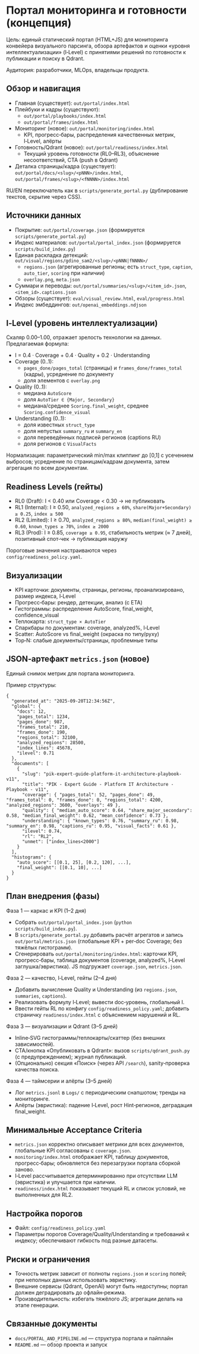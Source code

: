 # Портал мониторинга и готовности (концепция)

Цель: единый статический портал (HTML+JS) для мониторинга конвейера визуального парсинга, обзора артефактов и оценки «уровня интеллектуализации» (I‑Level) с принятиями решений по готовности к публикации и поиску в Qdrant.

Аудитория: разработчики, MLOps, владельцы продукта.

## Обзор и навигация

- Главная (существует): `out/portal/index.html`
- Плейбуки и кадры (существуют):
  - `out/portal/playbooks/index.html`
  - `out/portal/frames/index.html`
- Мониторинг (новое): `out/portal/monitoring/index.html`
  - KPI, прогресс‑бары, распределения качественных метрик, I‑Level, алёрты
- Готовность/Qdrant (новое): `out/portal/readiness/index.html`
  - Текущий уровень готовности (RL0–RL3), объяснение несоответствий, CTA (push в Qdrant)
- Деталка страницы/кадра (существует): `out/portal/docs/<slug>/<pNNN>/index.html`, `out/portal/frames/<slug>/<fNNNN>/index.html`

RU/EN переключатель как в `scripts/generate_portal.py` (дублирование текстов, скрытие через CSS).

## Источники данных

- Покрытие: `out/portal/coverage.json` (формируется `scripts/generate_portal.py`)
- Индекс материалов: `out/portal/portal_index.json` (формируется `scripts/build_index.py`)
- Единая раскладка детекций: `out/visual/regions/gdino_sam2/<slug>/<pNNN|fNNNN>/`
  - `regions.json` (агрегированные регионы; есть `struct_type`, `caption`, `auto_tier`, `scoring` при наличии)
  - `overlay.png`, `meta.json`
- Суммари и переводы: `out/portal/summaries/<slug>/<item_id>.json`, `<item_id>.captions.json`
- Обзоры (существует): `eval/visual_review.html`, `eval/progress.html`
- Индекс эмбеддингов: `out/openai_embeddings.ndjson`

## I‑Level (уровень интеллектуализации)

Скаляр 0.00–1.00, отражает зрелость технологии на данных. Предлагаемая формула:

- I = 0.4 · Coverage + 0.4 · Quality + 0.2 · Understanding
- Coverage (0..1):
  - `pages_done/pages_total` (страницы) и `frames_done/frames_total` (кадры), усреднение по документу
  - доля элементов с `overlay.png`
- Quality (0..1):
  - медиана `AutoScore`
  - доля `AutoTier ∈ {Major, Secondary}`
  - медиана/среднее `Scoring.final_weight`, среднее `Scoring.confidence_visual`
- Understanding (0..1):
  - доля известных `struct_type`
  - доля непустых `summary_ru` и `summary_en`
  - доля переведённых подписей регионов (captions RU)
  - доля регионов с `VisualFacts`

Нормализация: параметрический min/max клиппинг до [0,1] с усечением выбросов; усреднение по страницам/кадрам документа, затем агрегация по всем документам.

## Readiness Levels (гейты)

- RL0 (Draft): I < 0.40 или Coverage < 0.30 → не публиковать
- RL1 (Internal): I ≥ 0.50, `analyzed_regions ≥ 60%`, `share(Major+Secondary) ≥ 0.25`, `index ≥ 500`
- RL2 (Limited): I ≥ 0.70, `analyzed_regions ≥ 80%`, `median(final_weight) ≥ 0.60`, `known_types ≥ 70%`, `index ≥ 2000`
- RL3 (Prod): I ≥ 0.85, `coverage ≥ 0.95`, стабильность метрик (≈ 7 дней), позитивный спот‑чек → публикация наружу

Пороговые значения настраиваются через `config/readiness_policy.yaml`.

## Визуализации

- KPI карточки: документы, страницы, регионы, проанализировано, размер индекса, I‑Level
- Прогресс‑бары: рендер, детекции, анализ (с ETA)
- Гистограммы: распределение AutoScore, final_weight, confidence_visual
- Теплокарта: `struct_type × AutoTier`
- Спаркбары по документам: coverage, analyzed%, I‑Level
- Scatter: AutoScore vs final_weight (окраска по типу/руху)
- Top‑N: слабые документы/страницы, проблемные типы

## JSON‑артефакт `metrics.json` (новое)

Единый снимок метрик для портала мониторинга.

Пример структуры:

```
{
  "generated_at": "2025-09-20T12:34:56Z",
  "global": {
    "docs": 12,
    "pages_total": 1234,
    "pages_done": 987,
    "frames_total": 210,
    "frames_done": 190,
    "regions_total": 32100,
    "analyzed_regions": 28500,
    "index_lines": 45678,
    "ilevel": 0.71
  },
  "documents": [
    {
      "slug": "pik-expert-guide-platform-it-architecture-playbook-v11",
      "title": "PIK - Expert Guide - Platform IT Architecture - Playbook - v11",
      "coverage": { "pages_total": 52, "pages_done": 49, "frames_total": 0, "frames_done": 0, "regions_total": 4200, "analyzed_regions": 3600, "overlays": 49 },
      "quality": { "median_auto_score": 0.64, "share_major_secondary": 0.58, "median_final_weight": 0.62, "mean_confidence": 0.73 },
      "understanding": { "known_types": 0.76, "summary_ru": 0.98, "summary_en": 0.98, "captions_ru": 0.95, "visual_facts": 0.61 },
      "ilevel": 0.74,
      "rl": "RL2",
      "unmet": ["index_lines<2000"]
    }
  ],
  "histograms": {
    "auto_score": [[0.1, 25], [0.2, 120], ...],
    "final_weight": [[0.1, 10], ...]
  }
}
```

## План внедрения (фазы)

Фаза 1 — каркас и KPI (1–2 дня)
- Собрать `out/portal/portal_index.json` (`python scripts/build_index.py`).
- В `scripts/generate_portal.py` добавить расчёт агрегатов и запись `out/portal/metrics.json` (глобальные KPI + per‑doc Coverage; без тяжёлых гистограмм).
- Сгенерировать `out/portal/monitoring/index.html`: карточки KPI, прогресс‑бары, таблица документов (coverage, analyzed%, I‑Level заглушка/эвристика). JS подгружает `coverage.json`, `metrics.json`.

Фаза 2 — качество, I‑Level, гейты (2–4 дня)
- Добавить вычисление Quality и Understanding (из `regions.json`, `summaries`, `captions`).
- Реализовать формулу I‑Level; вывести doc‑уровень, глобальный I.
- Ввести гейты RL по конфигу `config/readiness_policy.yaml`; добавить страничку `readiness/index.html` с объяснением нарушений и RL.

Фаза 3 — визуализации и Qdrant (3–5 дней)
- Inline‑SVG гистограммы/теплокарты/скаттер (без внешних зависимостей).
- CTA/кнопка «Опубликовать в Qdrant»: вызов `scripts/qdrant_push.py` (с предупреждением); журнал публикаций.
- (Опционально) секция «Поиск» (через API `/search`), sanity‑проверка качества поиска.

Фаза 4 — таймсерии и алёрты (3–5 дней)
- Лог `metrics.jsonl` в `Logs/` с периодическим снапшотом; тренды на мониторинге.
- Алёрты (эвристика): падение I‑Level, рост Hint‑регионов, деградация final_weight.

## Минимальные Acceptance Criteria

- `metrics.json` корректно описывает метрики для всех документов, глобальные KPI согласованы с `coverage.json`.
- `monitoring/index.html` отображает KPI, таблицу документов, прогресс‑бары; обновляется без перезагрузки портала сборкой заново.
- I‑Level рассчитывается детерминированно при отсутствии LLM (эвристика) и улучшается при наличии.
- `readiness/index.html` показывает текущий RL и список условий, не выполненных для RL2.

## Настройка порогов

- Файл: `config/readiness_policy.yaml`
- Параметры порогов Coverage/Quality/Understanding и требований к индексу; обеспечивают гибкость под разные датасеты.

## Риски и ограничения

- Точность метрик зависит от полноты `regions.json` и `scoring` полей; при неполных данных использовать эвристику.
- Внешние сервисы (Qdrant, OpenAI) могут быть недоступны; портал должен деградировать до офлайн‑режима.
- Производительность: избегать тяжёлого JS; агрегации делать на этапе генерации.

## Связанные документы

- `docs/PORTAL_AND_PIPELINE.md` — структура портала и пайплайн
- `README.md` — обзор проекта и запуск

